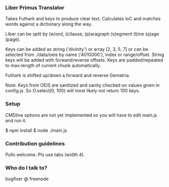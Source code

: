 ### Liber Primus Translator ###

Takes Futhark and keys to produce clear text.
Calculates IoC and matches words against a dictionary along the way.

Liber can be split by (w)ord, (c)lause, (p)aragraph (s)egment (l)ine (q)age (page).

Keys can be added as string ('divinity') or array [2, 3, 5, 7] or can be selected
from ./data/oeis by name ('A010000'), index or range/offset. String keys will be added
with forward/reverse offsets. Keys are padded/repeated to max-length of current chunk
automatically.

Futhark is shifted up/down a forward and reverse Gematria.

Note: Keys from OEIS are sanitized and sanity checked on values given in config.js.
So O.select(0, 100) will most likely not return 100 keys.

### Setup ###

CMDline options are not yet implemented so you will have to edit main.js and run it.

$ npm install
$ node ./main.js

### Contribution guidelines ###

Pulls welcome.
Pls use tabs (width 4).

### Who do I talk to? ###

bugfixer @ freenode